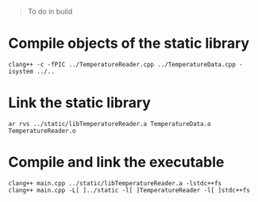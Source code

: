 > To do in build  
# Compile objects of the static library
`clang++ -c -fPIC ../TemperatureReader.cpp ../TemperatureData.cpp -isystem ../..`

# Link the static library
`ar rvs ../static/libTemperatureReader.a TemperatureData.o TemperatureReader.o`

# Compile and link the executable
`clang++ main.cpp ../static/libTemperatureReader.a -lstdc++fs`  
`clang++ main.cpp -L[ ]../static -l[ ]TemperatureReader -l[ ]stdc++fs`
